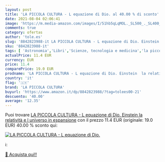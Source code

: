 ```yaml
---
layout: post
title: 'LA PICCOLA CULTURA - L equazione di Dio. al 40.00 % di sconto'
date: 2021-08-04 02:06:41
image: 'https://m.media-amazon.com/images/I/51hb5qLqMOL._SL500_._SL400_.jpg'
comments: true
category: ofertas
author: 'tole.es'
slug: '8842823988-it LA PICCOLA CULTURA - L equazione di Dio. Einstein la...'
sku: '8842823988-it'
tags: [ 'Astronomia','Libri','Scienze, tecnologia e medicina','la piccola cultura', ]
actualPrice: 11.4 EUR
currency: EUR
price: 11.4
comparePrice: 19.0 EUR
prodname: 'LA PICCOLA CULTURA - L equazione di Dio. Einstein  la relatività e l universo in espansione'
country: 'it'
flag: '🇮🇹'
brand: 'LA PICCOLA CULTURA'
buyurl: 'https://www.amazon.it/dp/8842823988/?tag=tolees00-21'
descuento: '40.00'
average: '12.35'
---
```


Puoi trovare [LA PICCOLA CULTURA - L equazione di Dio. Einstein  la relatività e l universo in espansione](https://www.amazon.it/dp/8842823988/?tag=tolees00-21) con il prezzo 11.4 EUR (originale: 19.0 EUR) 40.00 % sconto qui:

[![LA PICCOLA CULTURA - L equazione di Dio.](https://m.media-amazon.com/images/I/51hb5qLqMOL._SL500_._SL400_.jpg)](https://www.amazon.it/dp/8842823988/?tag=tolees00-21)

ℹ️:


[🛒 Acquista qui!!](https://www.amazon.it/dp/8842823988/?tag=tolees00-21)
